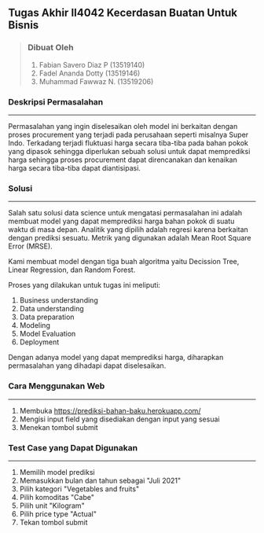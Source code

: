 ## Tugas Akhir II4042 Kecerdasan Buatan Untuk Bisnis

> ### Dibuat Oleh
> 1. Fabian Savero Diaz P (13519140)
> 2. Fadel Ananda Dotty (13519146)
> 3. Muhammad Fawwaz N. (13519206)

### Deskripsi Permasalahan
--- 

Permasalahan yang ingin diselesaikan oleh model ini berkaitan dengan proses procurement yang terjadi pada perusahaan seperti misalnya Super Indo. Terkadang terjadi fluktuasi harga secara tiba-tiba pada bahan pokok yang dipasok sehingga diperlukan sebuah solusi untuk dapat memprediksi harga sehingga proses procurement dapat direncanakan dan kenaikan harga secara tiba-tiba dapat diantisipasi.

### Solusi
---

Salah satu solusi data science untuk mengatasi permasalahan ini adalah membuat model yang dapat memprediksi harga bahan pokok di suatu waktu di masa depan. Analitik yang dipilih adalah regresi karena berkaitan dengan prediksi sesuatu. Metrik yang digunakan adalah Mean Root Square Error (MRSE). 

Kami membuat model dengan tiga buah algoritma yaitu Decission Tree, Linear Regression, dan Random Forest.

Proses yang dilakukan untuk tugas ini meliputi:

1. Business understanding
2. Data understanding
3. Data preparation
4. Modeling
5. Model Evaluation
6. Deployment

Dengan adanya model yang dapat memprediksi harga, diharapkan permasalahan yang dihadapi dapat diselesaikan.


### Cara Menggunakan Web
---
1. Membuka https://prediksi-bahan-baku.herokuapp.com/
2. Mengisi input field yang disediakan dengan input yang sesuai
3. Menekan tombol submit

### Test Case yang Dapat Digunakan
---
1. Memilih model prediksi
2. Memasukkan bulan dan tahun sebagai "Juli 2021"
3. Pilih kategori "Vegetables and fruits"
4. Pilih komoditas "Cabe"
5. Pilih unit "Kilogram"
6. Pilih price type "Actual"
7. Tekan tombol submit
